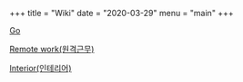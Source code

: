 +++
title = "Wiki"
date = "2020-03-29"
menu = "main"
+++

[Go](/go)

[Remote work(원격근무)](/remote-work)

[Interior(인테리어)](/interior)

